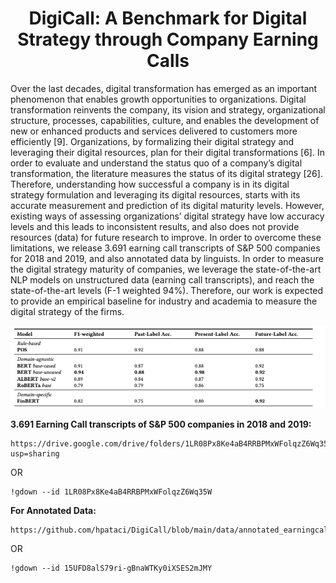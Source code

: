 
<h1 align="center">DigiCall: A Benchmark for Digital Strategy through Company Earning Calls</h1>
Over the last decades, digital transformation has emerged as an
important phenomenon that enables growth opportunities to organizations.
Digital transformation reinvents the company, its vision
and strategy, organizational structure, processes, capabilities, culture,
and enables the development of new or enhanced products
and services delivered to customers more efficiently [9]. Organizations,
by formalizing their digital strategy and leveraging their
digital resources, plan for their digital transformations [6]. In order
to evaluate and understand the status quo of a company’s digital
transformation, the literature measures the status of its digital strategy
[26]. Therefore, understanding how successful a company is in
its digital strategy formulation and leveraging its digital resources,
starts with its accurate measurement and prediction of its digital
maturity levels. However, existing ways of assessing organizations’
digital strategy have low accuracy levels and this leads to inconsistent
results, and also does not provide resources (data) for future
research to improve. In order to overcome these limitations, we
release 3.691 earning call transcripts of S&P 500 companies for
2018 and 2019, and also annotated data by linguists. In order to
measure the digital strategy maturity of companies, we leverage
the state-of-the-art NLP models on unstructured data (earning call
transcripts), and reach the state-of-the-art levels (F-1 weighted 94%).
Therefore, our work is expected to provide an empirical baseline
for industry and academia to measure the digital strategy of
the firms.


<p align="center">
  <img width="800" src="benchmark.png" alt="The Results">
</p>


 **3.691 Earning Call transcripts of S&P 500 companies in 2018 and 2019:**


```
https://drive.google.com/drive/folders/1LR08Px8Ke4aB4RRBPMxWFolqzZ6Wq35W?usp=sharing
```
OR

```
!gdown --id 1LR08Px8Ke4aB4RRBPMxWFolqzZ6Wq35W
```

**For Annotated Data:**


```
https://github.com/hpataci/DigiCall/blob/main/data/annotated_earningcalls.csv
```

OR

```
!gdown --id 15UFD8alS79ri-gBnaWTKy0iXSES2mJMY
```
